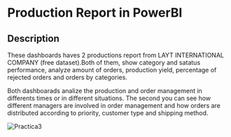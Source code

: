 # Production Report in PowerBI

## Description

These  dashboards haves 2 productions report from LAYT INTERNATIONAL COMPANY (free dataset).Both of them, show category and satatus performance, analyze amount of orders, production yield, percentage of  rejected orders and orders by categories.


Both dashboarads analize the production and order management in differents times or in different situations. The second you can see how different managers are involved in order management and how orders are distributed according to priority, customer type and shipping method.



![Practica3](https://github.com/user-attachments/assets/99a3c8b2-fe0a-4316-8052-4c2c17bd763e)
